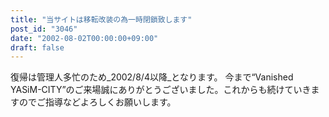 ```yaml
---
title: "当サイトは移転改装の為一時閉鎖致します"
post_id: "3046"
date: "2002-08-02T00:00:00+09:00"
draft: false
---
```



復帰は管理人多忙のため_2002/8/4以降_となります。 今まで“Vanished YASiM-CITY”のご来場誠にありがとうございました。これからも続けていきますのでご指導などよろしくお願いします。
